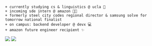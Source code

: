 ```
+ currently studying cs & linguistics @ ucla 📘
+ incoming sde intern @ amazon 💫🚀
+ formerly steel city codes regional director & samsung solve for tomorrow national finalist
+ on campus: backend developer @ devx 💻
+ amazon future engineer recipient ✨
```

<a target="_blank" href="https://www.linkedin.com/in/dylanttang"><img src="https://img.shields.io/badge/-LinkedIn-0077B5?style=for-the-badge&logo=Linkedin&logoColor=white"></img></a>
<a target="_blank" href="mailto:dylanttang@ucla.edu"><img src="https://img.shields.io/badge/-Gmail-D14836?style=for-the-badge&logo=Gmail&logoColor=white"></img></a>

